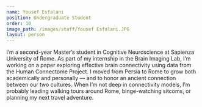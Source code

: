```yaml
---
name: Yousef Esfalani
position: Undergraduate Student
order: 10
image_path: /images/staff/Yousef Esfalani.JPG
layout: person
---
```

I’m a second-year Master’s student in Cognitive Neuroscience at Sapienza University of Rome.
As part of my internship in the Brain Imaging Lab, I’m working on a paper exploring effective brain connectivity using data from the Human Connectome Project.
I moved from Persia to Rome to grow both academically and personally — and to honor an ancient connection between our two cultures.
When I’m not deep in connectivity models, I’m probably leading walking tours around Rome, binge-watching sitcoms, or planning my next travel adventure.
